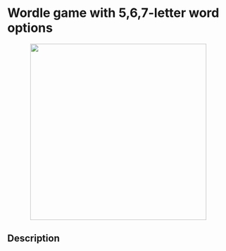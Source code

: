 # Wordle game with 5,6,7-letter word options

<p align="center">
  <img src="https://github.com/khoatran94/wordle_pygame/assets/39628780/626c5b36-13f2-404d-b0e8-41c3991ae403" width="400">
</p>

## Description


